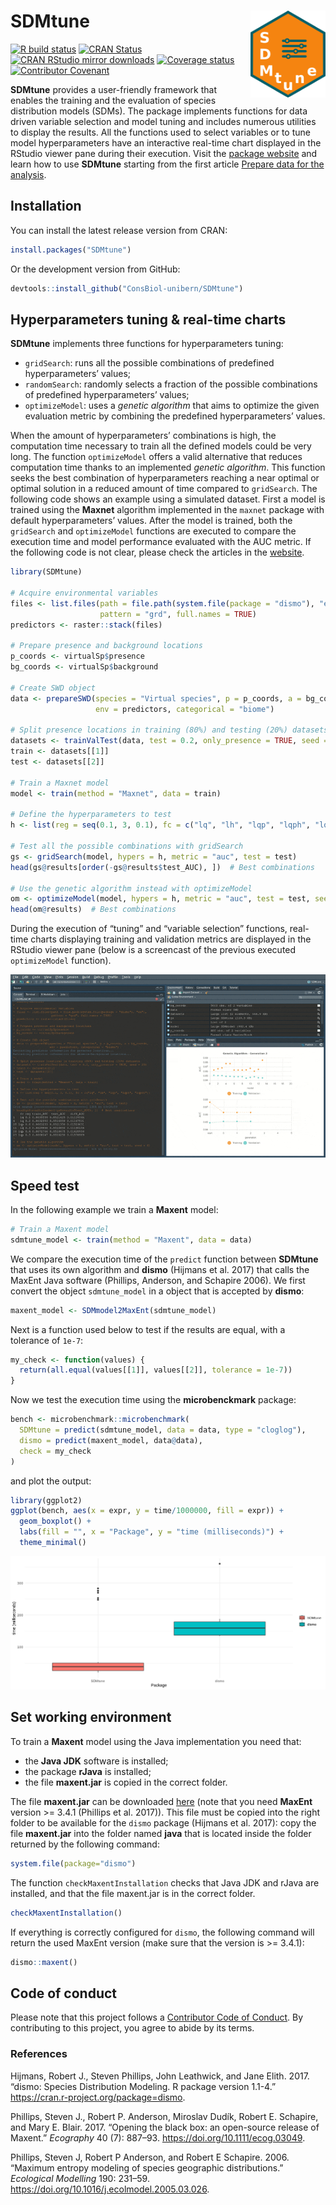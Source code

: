 
<!-- README.md is generated from README.Rmd. Please edit that file -->

# SDMtune <img src="man/figures/logo.png" align="right" alt="" width="120" />

<!-- badges: start -->

[![R build
status](https://github.com/ConsBiol-unibern/SDMtune/workflows/R-CMD-check/badge.svg)](https://github.com/ConsBiol-unibern/SDMtune/actions)
[![CRAN
Status](https://www.r-pkg.org/badges/version-last-release/SDMtune)](https://cran.r-project.org/package=SDMtune)
[![CRAN RStudio mirror
downloads](https://cranlogs.r-pkg.org/badges/grand-total/SDMtune)](https://www.r-pkg.org/pkg/SDMtune)
[![Coverage
status](https://codecov.io/gh/ConsBiol-unibern/SDMtune/branch/master/graph/badge.svg)](https://codecov.io/github/ConsBiol-unibern/SDMtune?branch=master)
[![Contributor
Covenant](https://img.shields.io/badge/Contributor%20Covenant-v1.4%20adopted-ff69b4.svg)](https://consbiol-unibern.github.io/SDMtune/CODE_OF_CONDUCT.html)
<!-- badges: end -->

**SDMtune** provides a user-friendly framework that enables the training
and the evaluation of species distribution models (SDMs). The package
implements functions for data driven variable selection and model tuning
and includes numerous utilities to display the results. All the
functions used to select variables or to tune model hyperparameters have
an interactive real-time chart displayed in the RStudio viewer pane
during their execution. Visit the [package
website](https://consbiol-unibern.github.io/SDMtune/) and learn how to
use **SDMtune** starting from the first article [Prepare data for the
analysis](https://consbiol-unibern.github.io/SDMtune/articles/articles/prepare_data.html).

## Installation

You can install the latest release version from CRAN:

``` r
install.packages("SDMtune")
```

Or the development version from GitHub:

``` r
devtools::install_github("ConsBiol-unibern/SDMtune")
```

## Hyperparameters tuning & real-time charts

**SDMtune** implements three functions for hyperparameters tuning:

  - `gridSearch`: runs all the possible combinations of predefined
    hyperparameters’ values;
  - `randomSearch`: randomly selects a fraction of the possible
    combinations of predefined hyperparameters’ values;
  - `optimizeModel`: uses a *genetic algorithm* that aims to optimize
    the given evaluation metric by combining the predefined
    hyperparameters’ values.

When the amount of hyperparameters’ combinations is high, the
computation time necessary to train all the defined models could be very
long. The function `optimizeModel` offers a valid alternative that
reduces computation time thanks to an implemented *genetic algorithm*.
This function seeks the best combination of hyperparameters reaching a
near optimal or optimal solution in a reduced amount of time compared to
`gridSearch`. The following code shows an example using a simulated
dataset. First a model is trained using the **Maxnet** algorithm
implemented in the `maxnet` package with default hyperparameters’
values. After the model is trained, both the `gridSearch` and
`optimizeModel` functions are executed to compare the execution time and
model performance evaluated with the AUC metric. If the following code
is not clear, please check the articles in the
[website](https://consbiol-unibern.github.io/SDMtune/).

``` r
library(SDMtune)

# Acquire environmental variables
files <- list.files(path = file.path(system.file(package = "dismo"), "ex"),
                    pattern = "grd", full.names = TRUE)
predictors <- raster::stack(files)

# Prepare presence and background locations
p_coords <- virtualSp$presence
bg_coords <- virtualSp$background

# Create SWD object
data <- prepareSWD(species = "Virtual species", p = p_coords, a = bg_coords,
                   env = predictors, categorical = "biome")

# Split presence locations in training (80%) and testing (20%) datasets
datasets <- trainValTest(data, test = 0.2, only_presence = TRUE, seed = 25)
train <- datasets[[1]]
test <- datasets[[2]]

# Train a Maxnet model
model <- train(method = "Maxnet", data = train)

# Define the hyperparameters to test
h <- list(reg = seq(0.1, 3, 0.1), fc = c("lq", "lh", "lqp", "lqph", "lqpht"))

# Test all the possible combinations with gridSearch
gs <- gridSearch(model, hypers = h, metric = "auc", test = test)
head(gs@results[order(-gs@results$test_AUC), ])  # Best combinations

# Use the genetic algorithm instead with optimizeModel
om <- optimizeModel(model, hypers = h, metric = "auc", test = test, seed = 4)
head(om@results)  # Best combinations
```

During the execution of “tuning” and “variable selection” functions,
real-time charts displaying training and validation metrics are
displayed in the RStudio viewer pane (below is a screencast of the
previous executed `optimizeModel` function).

<div style="text-align: center">

<img src="man/figures/realtime-chart.gif" alt="" />

</div>

## Speed test

In the following example we train a **Maxent** model:
<!-- The next code is not evaluated because MaxEnt jar file is not bundled in the package and Github will not execute it! -->
<!-- the plot is saved as an image in the man/figures folder -->

``` r
# Train a Maxent model
sdmtune_model <- train(method = "Maxent", data = data)
```

We compare the execution time of the `predict` function between
**SDMtune** that uses its own algorithm and **dismo** (Hijmans et al.
2017) that calls the MaxEnt Java software (Phillips, Anderson, and
Schapire 2006). We first convert the object `sdmtune_model` in a object
that is accepted by **dismo**:

``` r
maxent_model <- SDMmodel2MaxEnt(sdmtune_model)
```

Next is a function used below to test if the results are equal, with a
tolerance of `1e-7`:

``` r
my_check <- function(values) {
  return(all.equal(values[[1]], values[[2]], tolerance = 1e-7))
}
```

Now we test the execution time using the **microbenckmark** package:

``` r
bench <- microbenchmark::microbenchmark(
  SDMtune = predict(sdmtune_model, data = data, type = "cloglog"),
  dismo = predict(maxent_model, data@data),
  check = my_check
)
```

and plot the output:

``` r
library(ggplot2)
ggplot(bench, aes(x = expr, y = time/1000000, fill = expr)) +
  geom_boxplot() +
  labs(fill = "", x = "Package", y = "time (milliseconds)") +
  theme_minimal()
```

<div style="text-align: center">

<img src="man/figures/bench.png" alt="" />

</div>

## Set working environment

To train a **Maxent** model using the Java implementation you need that:

  - the **Java JDK** software is installed;
  - the package **rJava** is installed;
  - the file **maxent.jar** is copied in the correct folder.

The file **maxent.jar** can be downloaded
[here](https://biodiversityinformatics.amnh.org/open_source/maxent/)
(note that you need **MaxEnt** version \>= 3.4.1 (Phillips et al.
2017)). This file must be copied into the right folder to be available
for the `dismo` package (Hijmans et al. 2017): copy the file
**maxent.jar** into the folder named **java** that is located inside the
folder returned by the following command:

``` r
system.file(package="dismo")
```

The function `checkMaxentInstallation` checks that Java JDK and rJava
are installed, and that the file maxent.jar is in the correct folder.

``` r
checkMaxentInstallation()
```

If everything is correctly configured for `dismo`, the following command
will return the used MaxEnt version (make sure that the version is \>=
3.4.1):

``` r
dismo::maxent()
```

## Code of conduct

Please note that this project follows a [Contributor Code of
Conduct](https://consbiol-unibern.github.io/SDMtune/CODE_OF_CONDUCT.html).
By contributing to this project, you agree to abide by its terms.

### References

<div id="refs" class="references">

<div id="ref-Hijmans2017">

Hijmans, Robert J., Steven Phillips, John Leathwick, and Jane Elith.
2017. “dismo: Species Distribution Modeling. R package version 1.1-4.”
https://cran.r-project.org/package=dismo.

</div>

<div id="ref-Phillips2017a">

Phillips, Steven J., Robert P. Anderson, Miroslav Dudík, Robert E.
Schapire, and Mary E. Blair. 2017. “Opening the black box: an
open-source release of Maxent.” *Ecography* 40 (7): 887–93.
<https://doi.org/10.1111/ecog.03049>.

</div>

<div id="ref-Phillips2006">

Phillips, Steven J, Robert P Anderson, and Robert E Schapire. 2006.
“Maximum entropy modeling of species geographic distributions.”
*Ecological Modelling* 190: 231–59.
<https://doi.org/10.1016/j.ecolmodel.2005.03.026>.

</div>

</div>

